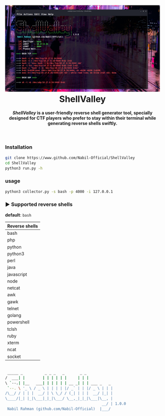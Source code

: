 <h1 align="center">
 <a href="#"><img src="./img/shell_valley.png"></a>
 <br>
  ShellValley
 <br>
</h1> 
<h4 align="center"><i>ShellValley</i> is a user-friendly reverse shell generator tool, specially designed for CTF players who prefer to stay within their terminal while generating reverse shells swiftly.</h4> <br>


### Installation

```bash
git clone https://www.github.com/Nabil-Official/ShellValley
cd ShellValley
python3 run.py -h
```
### usage
```bash
python3 collector.py -s bash -p 4000 -i 127.0.0.1
```
### ► Supported reverse shells
__default__: `bash`

Reverse shells |
|-|
| bash |
| php |
| python |
| python3 |
| perl |
| java |
| javascript |
| node |
| netcat |
| awk |
| gawk |
| telnet |
| golang |
| powershell |
| tclsh |
| ruby |
| xterm |
| ncat |
| socket |






```bash

 _____ _          _ _ _   _       _ _                                                                                   
/  ___| |        | | | | | |     | | |                                                                                  
\ `--.| |__   ___| | | | | | __ _| | | ___ _   _                                                                        
 `--. \ '_ \ / _ \ | | | | |/ _` | | |/ _ \ | | |                                                                       
/\__/ / | | |  __/ | \ \_/ / (_| | | |  __/ |_| |                                                                       
\____/|_| |_|\___|_|_|\___/ \__,_|_|_|\___|\__, |                                                                       
                                            __/ | 1.0.0                                                                 
 Nabil Rahman (github.com/Nabil-Official)  |___/

```
